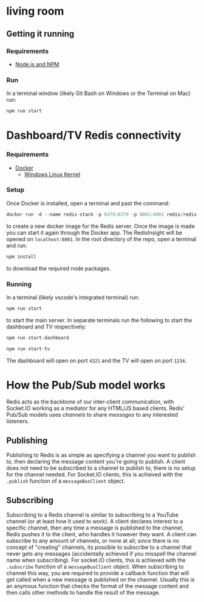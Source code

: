 # living room

## Getting it running

### Requirements

- [Node.js and NPM](https://nodejs.org/en/download/)

### Run

In a terminal window (likely Git Bash on Windows or the Terminal on Mac) run:

```js
npm run start
```


# Dashboard/TV Redis connectivity

### Requirements

- [Docker](https://www.docker.com/products/docker-desktop/)
    - [Windows Linux Kernel](https://learn.microsoft.com/en-us/windows/wsl/install-manual#step-4---download-the-linux-kernel-update-package)

### Setup

Once Docker is installed, open a terminal and past the command:
```js
docker run -d --name redis-stack -p 6379:6379 -p 8001:8001 redis/redis-stack:latest
```
to create a new docker image for the Redis server. Once the image is made you can start it again through the Docker app. The RedisInsight will
be opened on `localhost:8001`.
In the root directory of the repo, open a terminal and run:
```js
npm install
```
to download the required node packages.

### Running

In a terminal (likely vscode's integrated terminal) run:
```js
npm run start
```
to start the main server. In separate terminals run the following to start the dashboard and TV respectively:
```js
npm run start-dashboard
```
```js
npm run start-tv
```
The dashboard will open on port `4321` and the TV will open on port `1234`.

# How the Pub/Sub model works

Redis acts as the backbone of our inter-client communication, with Socket.IO working as a mediator for any HTML/JS based clients. Redis' Pub/Sub models uses *channels* to share *messages* to any interested listeners.

## Publishing

Publishing to Redis is as simple as specifying a channel you want to publish to, then declaring the message content you're going to publish. A client does not need to be subscribed to a channel to publish to, there is no setup for the channel needed. 
For Socket.IO clients, this is achieved with the `.publish` function of a `messageBusClient` object.

## Subscribing

Subscribing to a Redis channel is simliar to subscribing to a YouTube channel (or at least how it used to work). A client declares interest to a specific channel, then any time a message is published to the channel, Redis pushes it to the client, who handles it however they want. A client can subscribe to any amount of channels, or none at all; since there is no concept of "creating" channels, its possible to subscribe to a channel that never gets any messages (accidentally achieved if you misspell the channel name when subscribing).
For socket.IO clients, this is achieved with the `.subscribe` function of a `messageBusClient` object. When subscribing to channel this way, you are required to provide a callback function that will get called when a new message is published on the channel. Usually this is an anymous function that checks the format of the message content and then calls other methods to handle the result of the message.